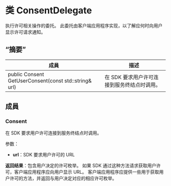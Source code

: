 # <a name="class-consentdelegate"></a>类 ConsentDelegate 
执行许可相关操作的委托。
此委托由客户端应用程序实现，以了解应何时向用户显示许可请求通知。
  
## <a name="summary"></a>“摘要”
 成員                        | 描述                                
--------------------------------|---------------------------------------------
 public Consent GetUserConsent(const std::string& url)  |  在 SDK 要求用户许可连接到服务终结点时调用。
  
## <a name="members"></a>成員
  
### <a name="consent"></a>Consent
在 SDK 要求用户许可连接到服务终结点时调用。

参数：  
* **url**：SDK 要求用户许可的 URL



  
**返回结果**：包含用户决定的许可枚举。
如果 SDK 通过这种方法请求获取用户许可，客户端应用程序应向用户显示 URL。 客户端应用程序应提供一些用于获取用户许可的方法，并返回与用户决定对应的相应许可枚举。